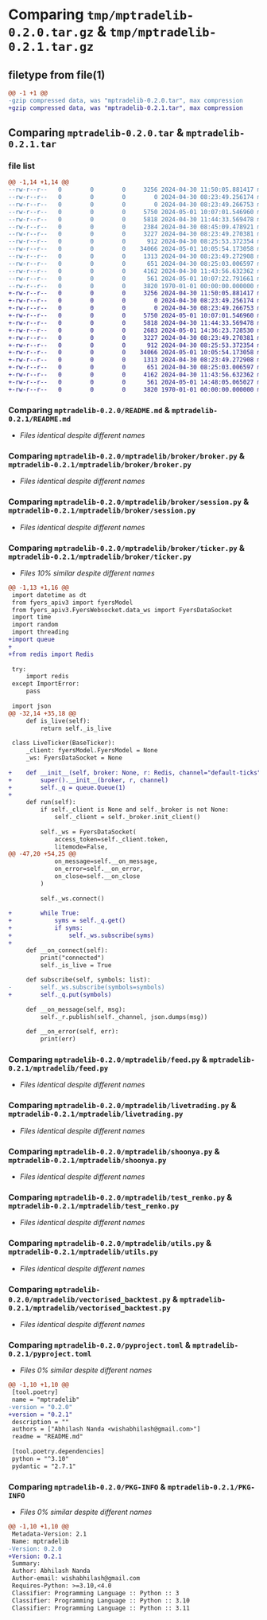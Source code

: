 # Comparing `tmp/mptradelib-0.2.0.tar.gz` & `tmp/mptradelib-0.2.1.tar.gz`

## filetype from file(1)

```diff
@@ -1 +1 @@
-gzip compressed data, was "mptradelib-0.2.0.tar", max compression
+gzip compressed data, was "mptradelib-0.2.1.tar", max compression
```

## Comparing `mptradelib-0.2.0.tar` & `mptradelib-0.2.1.tar`

### file list

```diff
@@ -1,14 +1,14 @@
--rw-r--r--   0        0        0     3256 2024-04-30 11:50:05.881417 mptradelib-0.2.0/README.md
--rw-r--r--   0        0        0        0 2024-04-30 08:23:49.256174 mptradelib-0.2.0/mptradelib/__init__.py
--rw-r--r--   0        0        0        0 2024-04-30 08:23:49.266753 mptradelib-0.2.0/mptradelib/broker/__init__.py
--rw-r--r--   0        0        0     5750 2024-05-01 10:07:01.546960 mptradelib-0.2.0/mptradelib/broker/broker.py
--rw-r--r--   0        0        0     5818 2024-04-30 11:44:33.569478 mptradelib-0.2.0/mptradelib/broker/session.py
--rw-r--r--   0        0        0     2384 2024-04-30 08:45:09.478921 mptradelib-0.2.0/mptradelib/broker/ticker.py
--rw-r--r--   0        0        0     3227 2024-04-30 08:23:49.270381 mptradelib-0.2.0/mptradelib/feed.py
--rw-r--r--   0        0        0      912 2024-04-30 08:25:53.372354 mptradelib-0.2.0/mptradelib/livetrading.py
--rw-r--r--   0        0        0    34066 2024-05-01 10:05:54.173058 mptradelib-0.2.0/mptradelib/shoonya.py
--rw-r--r--   0        0        0     1313 2024-04-30 08:23:49.272908 mptradelib-0.2.0/mptradelib/test_renko.py
--rw-r--r--   0        0        0      651 2024-04-30 08:25:03.006597 mptradelib-0.2.0/mptradelib/utils.py
--rw-r--r--   0        0        0     4162 2024-04-30 11:43:56.632362 mptradelib-0.2.0/mptradelib/vectorised_backtest.py
--rw-r--r--   0        0        0      561 2024-05-01 10:07:22.791661 mptradelib-0.2.0/pyproject.toml
--rw-r--r--   0        0        0     3820 1970-01-01 00:00:00.000000 mptradelib-0.2.0/PKG-INFO
+-rw-r--r--   0        0        0     3256 2024-04-30 11:50:05.881417 mptradelib-0.2.1/README.md
+-rw-r--r--   0        0        0        0 2024-04-30 08:23:49.256174 mptradelib-0.2.1/mptradelib/__init__.py
+-rw-r--r--   0        0        0        0 2024-04-30 08:23:49.266753 mptradelib-0.2.1/mptradelib/broker/__init__.py
+-rw-r--r--   0        0        0     5750 2024-05-01 10:07:01.546960 mptradelib-0.2.1/mptradelib/broker/broker.py
+-rw-r--r--   0        0        0     5818 2024-04-30 11:44:33.569478 mptradelib-0.2.1/mptradelib/broker/session.py
+-rw-r--r--   0        0        0     2683 2024-05-01 14:36:23.728530 mptradelib-0.2.1/mptradelib/broker/ticker.py
+-rw-r--r--   0        0        0     3227 2024-04-30 08:23:49.270381 mptradelib-0.2.1/mptradelib/feed.py
+-rw-r--r--   0        0        0      912 2024-04-30 08:25:53.372354 mptradelib-0.2.1/mptradelib/livetrading.py
+-rw-r--r--   0        0        0    34066 2024-05-01 10:05:54.173058 mptradelib-0.2.1/mptradelib/shoonya.py
+-rw-r--r--   0        0        0     1313 2024-04-30 08:23:49.272908 mptradelib-0.2.1/mptradelib/test_renko.py
+-rw-r--r--   0        0        0      651 2024-04-30 08:25:03.006597 mptradelib-0.2.1/mptradelib/utils.py
+-rw-r--r--   0        0        0     4162 2024-04-30 11:43:56.632362 mptradelib-0.2.1/mptradelib/vectorised_backtest.py
+-rw-r--r--   0        0        0      561 2024-05-01 14:48:05.065027 mptradelib-0.2.1/pyproject.toml
+-rw-r--r--   0        0        0     3820 1970-01-01 00:00:00.000000 mptradelib-0.2.1/PKG-INFO
```

### Comparing `mptradelib-0.2.0/README.md` & `mptradelib-0.2.1/README.md`

 * *Files identical despite different names*

### Comparing `mptradelib-0.2.0/mptradelib/broker/broker.py` & `mptradelib-0.2.1/mptradelib/broker/broker.py`

 * *Files identical despite different names*

### Comparing `mptradelib-0.2.0/mptradelib/broker/session.py` & `mptradelib-0.2.1/mptradelib/broker/session.py`

 * *Files identical despite different names*

### Comparing `mptradelib-0.2.0/mptradelib/broker/ticker.py` & `mptradelib-0.2.1/mptradelib/broker/ticker.py`

 * *Files 10% similar despite different names*

```diff
@@ -1,13 +1,16 @@
 import datetime as dt
 from fyers_apiv3 import fyersModel
 from fyers_apiv3.FyersWebsocket.data_ws import FyersDataSocket
 import time
 import random
 import threading
+import queue
+
+from redis import Redis
 
 try:
     import redis
 except ImportError:
     pass
 
 import json
@@ -32,14 +35,18 @@
     def is_live(self):
         return self._is_live
 
 class LiveTicker(BaseTicker):
     _client: fyersModel.FyersModel = None
     _ws: FyersDataSocket = None
 
+    def __init__(self, broker: None, r: Redis, channel="default-ticks") -> None:
+        super().__init__(broker, r, channel)
+        self._q = queue.Queue(1)
+
     def run(self):
         if self._client is None and self._broker is not None:
             self._client = self._broker.init_client()
         
         self._ws = FyersDataSocket(
             access_token=self._client.token,
             litemode=False,
@@ -47,20 +54,25 @@
             on_message=self.__on_message,
             on_error=self.__on_error,
             on_close=self.__on_close
         )
 
         self._ws.connect()
 
+        while True:
+            syms = self._q.get()
+            if syms:
+                self._ws.subscribe(syms)
+
     def __on_connect(self):
         print("connected")
         self._is_live = True
 
     def subscribe(self, symbols: list):
-        self._ws.subscribe(symbols=symbols)
+        self._q.put(symbols)
 
     def __on_message(self, msg):
         self._r.publish(self._channel, json.dumps(msg))
 
     def __on_error(self, err):
         print(err)
```

### Comparing `mptradelib-0.2.0/mptradelib/feed.py` & `mptradelib-0.2.1/mptradelib/feed.py`

 * *Files identical despite different names*

### Comparing `mptradelib-0.2.0/mptradelib/livetrading.py` & `mptradelib-0.2.1/mptradelib/livetrading.py`

 * *Files identical despite different names*

### Comparing `mptradelib-0.2.0/mptradelib/shoonya.py` & `mptradelib-0.2.1/mptradelib/shoonya.py`

 * *Files identical despite different names*

### Comparing `mptradelib-0.2.0/mptradelib/test_renko.py` & `mptradelib-0.2.1/mptradelib/test_renko.py`

 * *Files identical despite different names*

### Comparing `mptradelib-0.2.0/mptradelib/utils.py` & `mptradelib-0.2.1/mptradelib/utils.py`

 * *Files identical despite different names*

### Comparing `mptradelib-0.2.0/mptradelib/vectorised_backtest.py` & `mptradelib-0.2.1/mptradelib/vectorised_backtest.py`

 * *Files identical despite different names*

### Comparing `mptradelib-0.2.0/pyproject.toml` & `mptradelib-0.2.1/pyproject.toml`

 * *Files 0% similar despite different names*

```diff
@@ -1,10 +1,10 @@
 [tool.poetry]
 name = "mptradelib"
-version = "0.2.0"
+version = "0.2.1"
 description = ""
 authors = ["Abhilash Nanda <wishabhilash@gmail.com>"]
 readme = "README.md"
 
 [tool.poetry.dependencies]
 python = "^3.10"
 pydantic = "2.7.1"
```

### Comparing `mptradelib-0.2.0/PKG-INFO` & `mptradelib-0.2.1/PKG-INFO`

 * *Files 0% similar despite different names*

```diff
@@ -1,10 +1,10 @@
 Metadata-Version: 2.1
 Name: mptradelib
-Version: 0.2.0
+Version: 0.2.1
 Summary: 
 Author: Abhilash Nanda
 Author-email: wishabhilash@gmail.com
 Requires-Python: >=3.10,<4.0
 Classifier: Programming Language :: Python :: 3
 Classifier: Programming Language :: Python :: 3.10
 Classifier: Programming Language :: Python :: 3.11
```


